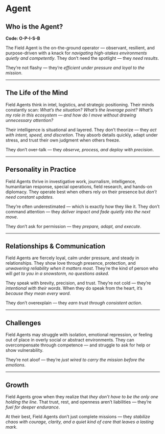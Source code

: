 # Agent
## Who is the Agent?
**Code: O-P-I-S-B**

The Field Agent is the on-the-ground operator — observant, resilient, and purpose-driven with a knack for *navigating high-stakes environments quietly and competently*. They don’t need the spotlight — they *need results*.

They’re not flashy — they’re *efficient under pressure and loyal to the mission*.

---

## The Life of the Mind

Field Agents think in intel, logistics, and strategic positioning. Their minds constantly scan: *What’s the situation? What’s the leverage point? What’s my role in this ecosystem — and how do I move without drawing unnecessary attention?*

Their intelligence is situational and layered. They don’t theorize — they *act with intent, speed, and discretion*. They absorb details quickly, adapt under stress, and trust their own judgment when others freeze.

They don’t over-talk — they *observe, process, and deploy with precision*.

---

## Personality in Practice

Field Agents thrive in investigative work, journalism, intelligence, humanitarian response, special operations, field research, and hands-on diplomacy. They operate best when others rely on their presence but *don’t need constant updates*.

They’re often underestimated — which is exactly how they like it. They don’t command attention — they *deliver impact and fade quietly into the next move*.

They don’t ask for permission — they *prepare, adapt, and execute*.

---

## Relationships & Communication

Field Agents are fiercely loyal, calm under pressure, and steady in relationships. They show love through presence, protection, and *unwavering reliability when it matters most*. They’re the kind of person who will *get to you in a snowstorm, no questions asked*.

They speak with brevity, precision, and trust. They’re not cold — they’re *intentional with their words*. When they do speak from the heart, it’s *because they mean every word*.

They don’t overexplain — they *earn trust through consistent action*.

---

## Challenges

Field Agents may struggle with isolation, emotional repression, or feeling out of place in overly social or abstract environments. They can overcompensate through competence — and struggle to ask for help or show vulnerability.

They’re not aloof — they’re *just wired to carry the mission before the emotions*.

---

## Growth

Field Agents grow when they realize that *they don’t have to be the only one holding the line*. That trust, rest, and openness aren’t liabilities — they’re *fuel for deeper endurance*.

At their best, Field Agents don’t just complete missions — they *stabilize chaos with courage, clarity, and a quiet kind of care that leaves a lasting mark*.
